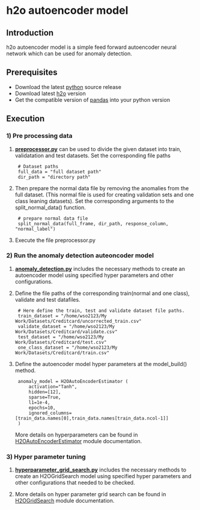 # h2o autoencoder model

## Introduction
h2o autoencoder model is a simple feed forward autoencoder neural network which can be used for anomaly detection.

## Prerequisites

- Download the latest [python](https://www.python.org/downloads/) source release
- Download latest [h2o](http://docs.h2o.ai/h2o/latest-stable/index.html)  version
- Get the compatible version of [pandas](http://pandas.pydata.org/pandas-docs/stable/install.html) into your python version

## Execution

### 1) Pre processing data

1. **[preprocessor.py](https://github.com/TSKumarage/Python_Autoencoder/blob/master/h2o_autoencoder/preprocessor.py)** can be used to divide the given dataset into train, validatation and test datasets. Set the corresponding file paths

        # Dataset paths
        full_data = "full dataset path"
        dir_path = "directory path"

2. Then prepare the normal data file by removing the anomalies from the full dataset. (This normal file is used for creating validation sets and one class leaning datasets). Set the corresponding arguments to the split_normal_data() function.

        # prepare normal data file
        split_normal_data(full_frame, dir_path, response_column, "normal_label")

3. Execute the file preprocessor.py

### 2) Run the anomaly detection auteoncoder model

1. **[anomaly_detection.py](https://github.com/TSKumarage/Python_Autoencoder/blob/master/h2o_autoencoder/anomaly_detection.py)** includes the necessary methods to create an autoencoder model using specified hyper parameters and other configurations.

2. Define the file paths of the corresponding train(normal and one class), validate and test datafiles.

        # Here define the train, test and validate dataset file paths.
        train_dataset = "/home/wso2123/My  Work/Datasets/Creditcard/uncorrected_train.csv"
        validate_dataset = "/home/wso2123/My  Work/Datasets/Creditcard/validate.csv"
        test_dataset = "/home/wso2123/My  Work/Datasets/Creditcard/test.csv"
        one_class_dataset = "/home/wso2123/My  Work/Datasets/Creditcard/train.csv"

3. Define the autoencoder model hyper parameters at the model_build() method.

        anomaly_model = H2OAutoEncoderEstimator (
            activation="Tanh",
            hidden=[12],
            sparse=True,
            l1=1e-4,
            epochs=10,
            ignored_columns=[train_data.names[0],train_data.names[train_data.ncol-1]]
        )

   More details on hyperparameters can be found in [H2OAutoEncoderEstimator](http://docs.h2o.ai/h2o/latest-stable/h2o-py/docs/modeling.html#h2oautoencoderestimator) module documentation.
### 3) Hyper parameter tuning

1. **[hyperparameter_grid_search.py](https://github.com/TSKumarage/Python_Autoencoder/blob/master/h2o_autoencoder/hyperparameter_grid_search.py)** includes the necessary methods to create an H2OGridSearch model using specified hyper parameters and other configurations that needed to be checked.

2. More details on hyper parameter grid search can be found in [H2OGridSearch](http://docs.h2o.ai/h2o/latest-stable/h2o-py/docs/modeling.html#module-h2o.grid.grid_search) module documentation.